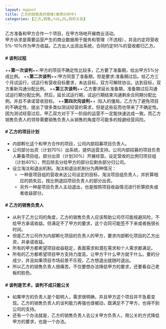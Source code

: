 ```yaml
---
layout: mypost
title: 乙方的销售真的很难(案例分析中)
categories: [乙方,销售,toG,2G,政府关系]
---
```


乙方准备和甲方合作一个项目，在甲方场地开展商业活动。<br>甲方诉求是需要运营产生的商业数据用于服务和管理（不违规），并且约定将营收5%-10%作为甲方收益。乙方出人出资出系统，合同约定95%的营收都归乙方。
#### # 谈判过程
++**第一次谈判**++:甲方的项目不确定性比较多，乙方要了准备期，给出甲方5%分成比例。
++**第二次谈判**++:甲方同意了准备期，但是要求:准备期过后。给乙方三个月试运行，试运行有营收目标要求，未达目标，双方可解除协议。达到目标，双方重新沟通分配比例。
++**第三次谈判**++:乙方要求延长准备期，准备期过后沟通试运行期分配比例。然后，延长试运行期，试运行期结束沟通剩余合同期分配比例。并且不承诺营收目标。
++**第四次沟谈判**++ :陷入的僵局。乙方为了避免项目的不确定性，提出了很多类似测试经营的需求，但是这些反而也带来了不确定性。因为测试经营过后，甲乙双方对于下一阶段的运营不一定能快速达成一致。而乙方销售负责人的领导需要销售负责人从销售的角度尽可能多的规避经营风险。

#### # 乙方的项目计划
- 内部孵化这个和甲方合作的项目，公司内部招募项目负责人。
- 公司部分出资（计划70%）出系统，提供运营支持。公司内部招募的项目负责人筹备项目组，部分出资（计划30%）开展经营。设定营收的比例归项目组（计划40%），然后除去分给甲方的部分后剩余部分归公司。
- 设立淘汰和退出机制。淘汰和退出机制分为两种情况：
  - 一种是项目组的营收未达公司设定的目标，淘汰项目组负责人，并折算相应的损失后，按比例退回项目负责人的部分出资。
  - 另外一种是项目负责人主动退出，也是按照项目收益情况进行折算损失或者收益部分。

#### # 乙方的销售负责人
- 从利于乙方公司的角度，乙方的销售负责人应该帮助公司尽可能规避风险，不给甲方承诺收益。但满足不了甲方的要求，这个合同可能签不下来或者拖很长时间。
- 但是乙方公司作为内部孵化项目的负责人的甲方，要求内部孵化项目的乙方出资，并承诺收益。
- 所有的甲方都希望项目收益稳定，表面需求和潜在需求和个人需求都满足。
- 所有的乙方都希望项目甲方支持力度高，让甲方干什么甲方就干什么。要的分成少，并且如果项目市场前景不乐观，乙方想退出就随时退出。
- 所以乙方的销售负责人很痛苦。不仅要想办法降低甲方的要求，还要看自己老板的脸色。

#### # 谈判是艺术，谈判不成只能公关
- 如果甲方的负责人是个聪明人，需求很明确，并且甲方这个项目并不急着变现。乙方的销售负责人的谈判能力再强也很被动，既满足不了甲方，也得不到公司的支持。
- 还有一个办法就是，乙方的销售负责人去公关甲方负责人，用公关的方式降低甲方的要求，也是一个办法。